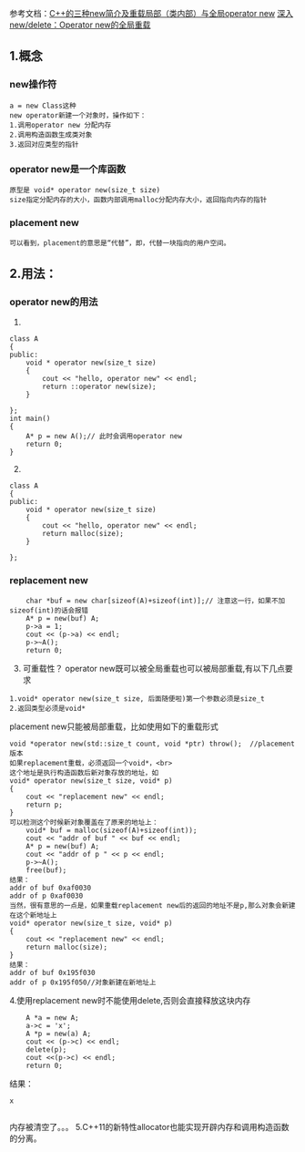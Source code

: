 参考文档：[C++的三种new简介及重载局部（类内部）与全局operator new](https://blog.csdn.net/qq_29227939/article/details/51638241)
[深入new/delete：Operator new的全局重载](https://www.cnblogs.com/dragon2012/p/3571838.html)
## 1.概念
### new操作符
```
a = new Class这种
new operator新建一个对象时，操作如下：
1.调用operator new 分配内存
2.调用构造函数生成类对象
3.返回对应类型的指针
```
### operator new是一个库函数
```
原型是 void* operator new(size_t size)
size指定分配内存的大小，函数内部调用malloc分配内存大小，返回指向内存的指针
```
### placement new
```
可以看到，placement的意思是“代替”，即，代替一块指向的用户空间。
```

## 2.用法：
### operator new的用法
1.
```
class A
{
public:
    void * operator new(size_t size)
    {
        cout << "hello, operator new" << endl;
        return ::operator new(size);
    }

};
int main()
{
    A* p = new A();// 此时会调用operator new
    return 0;
}
```
2.
```
class A
{
public:
    void * operator new(size_t size)
    {
        cout << "hello, operator new" << endl;
        return malloc(size);
    }

};
```
### replacement new
```
    char *buf = new char[sizeof(A)+sizeof(int)];// 注意这一行，如果不加sizeof(int)的话会报错
    A* p = new(buf) A;
    p->a = 1;
    cout << (p->a) << endl;
    p->~A();
    return 0;
```
3. 可重载性？
operator new既可以被全局重载也可以被局部重载,有以下几点要求
```
1.void* operator new(size_t size, 后面随便啦)第一个参数必须是size_t
2.返回类型必须是void*
```
placement new只能被局部重载，比如使用如下的重载形式
```
void *operator new(std::size_t count, void *ptr) throw();  //placement 版本
如果replacement重载，必须返回一个void*，<br>
这个地址是执行构造函数后新对象存放的地址，如
void* operator new(size_t size, void* p)
{
    cout << "replacement new" << endl;
    return p;
}
可以检测这个时候新对象覆盖在了原来的地址上：
    void* buf = malloc(sizeof(A)+sizeof(int));
    cout << "addr of buf " << buf << endl;
    A* p = new(buf) A;
    cout << "addr of p " << p << endl;
    p->~A();
    free(buf);
结果：
addr of buf 0xaf0030
addr of p 0xaf0030
当然，很有意思的一点是，如果重载replacement new后的返回的地址不是p,那么对象会新建在这个新地址上
void* operator new(size_t size, void* p)
{
    cout << "replacement new" << endl;
    return malloc(size);
}
结果：
addr of buf 0x195f030
addr of p 0x195f050//对象新建在新地址上
```
4.使用replacement new时不能使用delete,否则会直接释放这块内存
```
    A *a = new A;
    a->c = 'x';
    A *p = new(a) A;
    cout << (p->c) << endl;
    delete(p);
    cout <<(p->c) << endl;
    return 0;
```
结果：
```
x


```
内存被清空了。。。
5.C++11的新特性allocator也能实现开辟内存和调用构造函数的分离。
